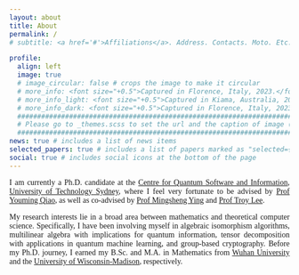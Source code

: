 ```yaml
---
layout: about
title: About
permalink: /
# subtitle: <a href='#'>Affiliations</a>. Address. Contacts. Moto. Etc.

profile:
  align: left
  image: true
  # image_circular: false # crops the image to make it circular
  # more_info: <font size="+0.5">Captured in Florence, Italy, 2023.</font>
  # more_info_light: <font size="+0.5">Captured in Kiama, Australia, 2023.</font>
  # more_info_dark: <font size="+0.5">Captured in Florence, Italy, 2023.</font>
  ############################################################################################
  # Please go to _themes.scss to set the url and the caption of image (under light/dark modes)
  ############################################################################################
news: true # includes a list of news items
selected_papers: true # includes a list of papers marked as "selected={true}"
social: true # includes social icons at the bottom of the page
---
```


<link href="https://fonts.googleapis.com/css2?family=EB+Garamond&display=swap" rel="stylesheet">
<style>
    body {
    font-family: 'Palatino', 'Palatino Linotype', 'Palatino LT STD', 'Book Antiqua', 'Georgia', serif;
    }
</style>

<div style="text-align: justify"> I am currently a Ph.D. candidate at the <a href="https://www.uts.edu.au/our-research-archived/centre-quantum-software-and-information">Centre for Quantum Software and Information</a>, <a href="https://www.uts.edu.au/">University of Technology Sydney</a>, where I feel very fortunate to be advised by <a href="https://profiles.uts.edu.au/Youming.Qiao/">Prof Youming Qiao</a>, as well as co-advised by <a href="https://profiles.uts.edu.au/Mingsheng.Ying">Prof Mingsheng Ying</a> and <a href="https://profiles.uts.edu.au/Troy.Lee/">Prof Troy Lee</a>. </div>
<p></p>
<div style="text-align: justify"> My research interests lie in a broad area between mathematics and theoretical computer science. Specifically, I have been involving myself in algebraic isomorphism algorithms, multilinear algebra with implications for quantum information, tensor decomposition with applications in quantum machine learning, and group-based cryptography. Before my Ph.D. journey, I earned my B.Sc. and M.A. in Mathematics from <a href="https://en.whu.edu.cn/">Wuhan University</a> and the <a href="https://www.wisc.edu/">University of Wisconsin-Madison</a>, respectively. </div>

<!-- I am currently a Ph.D. candidate at the [Centre for Quantum Software and Information](https://www.uts.edu.au/our-research-archived/centre-quantum-software-and-information), [University of Technology Sydney](https://www.uts.edu.au/), where I feel very fortunate to be advised by [Prof Youming Qiao](https://profiles.uts.edu.au/Youming.Qiao/), as well as co-advised by [Prof Mingsheng Ying](https://profiles.uts.edu.au/Mingsheng.Ying) and [Prof Troy Lee](https://profiles.uts.edu.au/Troy.Lee/). 

My research interests lie in a broad area between mathematics and theoretical computer science. Specifically, I have been involving myself in algebraic isomorphism algorithms, multilinear algebra with implications for quantum information, tensor decomposition with applications in quantum machine learning, and group-based cryptography. Before my Ph.D. journey, I earned my B.Sc. and M.A. in Mathematics from [Wuhan University](https://en.whu.edu.cn/) and the [University of Wisconsin-Madison](https://www.wisc.edu/), respectively. -->

<!-- Put your address / P.O. box / other info right below your picture. You can also disable any of these elements by editing `profile` property of the YAML header of your `_pages/about.md`. Edit `_bibliography/papers.bib` and Jekyll will render your [publications page](/al-folio/publications/) automatically.

Link to your social media connections, too. This theme is set up to use [Font Awesome icons](https://fontawesome.com/) and [Academicons](https://jpswalsh.github.io/academicons/), like the ones below. Add your Facebook, Twitter, LinkedIn, Google Scholar, or just disable all of them. -->